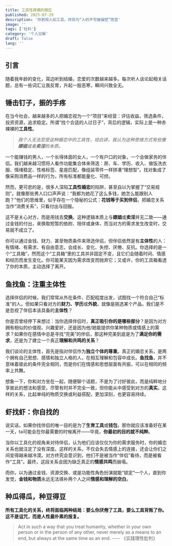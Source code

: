 ```yaml
---
title: 工具性择偶的报应
published: 2025-07-29
description: '你若视人如工具，终将为“人的不可被操控”而苦'
image: ''
tags: ['社科']
category: '个人见解'
draft: false
lang: ''
---
```


## 引言

随着我年龄的变化，耳边听到结婚，恋爱的次数越来越多。每次听人谈论起相关话题，总有一些词汇让我反胃，升起一股恶寒，瞬间兴致全无。

## 锤击钉子，振的手疼

在当今社会，越来越多的人把婚恋视为一个“项目”来经营：评估收益，筛选条件，投资资源，追求稳定。所谓“找个合适的人过日子”，背后的逻辑，实际上是一种赤裸裸的**工具性**。

> *我个人无法忍受这种婚恋中的工具性，坦白讲，我认为这种思维方式有些像**嫖娼**或者**卖淫**的本质。*

一个能赚钱的男人，一个长得体面的女人，一个有户口的对象，一个会做家务的伴侣。我们越来越习惯将人看作功能集合体来筛选：房、车、学历、收入、做饭洗衣服、情绪稳定、性格标签、星座匹配，像组装零件一样拼凑“理想型”。找对象成了像采购消费品一样的行为，所有标准都能量化、可控。

然而，更可悲的是，很多人深陷**工具性婚恋**的陷阱，甚至自以为掌握了“交易规则”。就像那些男人口口声声说：“我都为她花了这么多钱，她怎么能跟别人跑？”他们的思维里，似乎存在一个隐秘的公式：**花钱等于买到伴侣**，把婚恋关系当作“消费关系”，只看付出与回报。

这不是关心对方，而是用钱去**交换**。这种逻辑本质上与**嫖娼**或**卖淫**并无二致——通过金钱的付出，来换取短暂的依附、陪伴或身体，而当对方的需求发生改变时，交易就不成立了。

你可以通过金钱、财力、甚至物质条件来筛选伴侣，但伴侣依然是有**主体性**的人：有情绪、有需求、有自由意志，会成长、变化、失控、厌倦、反抗。你选择的是一个“工具箱”，然而这个“工具箱”里的工具并非固定不变，且它们会随着时间、情感和经历而发生变化。你可能某天因为需求改变而抛弃它；又或许，你的工具箱看透了你的本质，主动选择了离开。

## 鱼找鱼：注重主体性

选择伴侣的时候，我们常常从外在条件、匹配程度出发，试图找一个符合自己“标准”的人。但如果只看对方的**财力、学历**或**外貌**，就像是挑选某个产品，我们是不是忽视了伴侣本该具备的**主体性**？

你是否曾经停下来想过：当你选择伴侣时，**真正吸引你的是哪些部分**？是因为对方拥有相似的价值观、兴趣爱好，还是因为他/她能提供你某种物质或情感上的需求？如果你在感情中总是寻找“完美”的伴侣，那这种完美到底是为了**满足你的需求**，还是为了建立一个真正**理解和共鸣的关系**？

我们谈论的主体性，首先是指对伴侣作为**独立个体的尊重**。真正的婚恋关系，是两个拥有自己思想、感情和独立人格的人，在相互理解和包容中成长。**鱼找鱼**，并不意味着彼此的条件完全相同，而是你们在情感和思想层面有共振，可以在相同的频率上共舞。

想象一下，你和对方坐在一起，随便聊个话题，不是为了讨好彼此，而是纯粹地分享彼此的想法和感受，尽管有时并不完全一致，但你能从中感受到对方的**真实**。这样的关系，比起单纯的物质交换或利益搭配，更加深刻，也更容易持续。

## 虾找虾：你自找的

说实话，如果你找伴侣的唯一目的是为了**生育工具**或**钱包**，那你就应该准备好在某一天，ta可能会在你最需要的时候离开——毕竟，**你最初的目的就不纯粹**。

当你以工具化的视角来对待伴侣，认为他们应该仅仅为你的需求服务时，你的婚恋关系也就注定了没有深度。这样的关系，不仅会失去情感上的连接，还会让你们之间变得越来越冷漠。对方终究会意识到，他们不是被当作“伴侣”看待，而是被看作“工具”。最终，这段关系会因为缺乏真正的**情感共鸣**而崩塌。

而你，以为通过金钱、资源交换、或是功能性角色扮演就能“锁定”一个人，直到你发觉，**金钱和物质**永远无法填补两个人之间**情感和理解的空白**。

## 种瓜得瓜，种豆得豆

**所有工具化的关系，终将面临两种结局：要么你厌倦了工具，要么工具背叛了你。这不是诅咒，而是人性最朴素的报复。**

> Act in such a way that you treat humanity, whether in your own person or in the person of any other, never merely as a means to an end, but always at the same time as an end. ---- 《实践理性批判》
